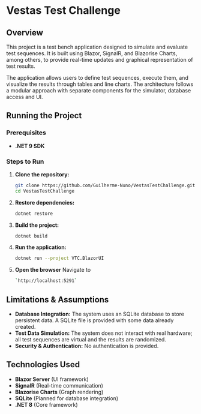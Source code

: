 # Vestas Test Challenge

## Overview
This project is a test bench application designed to simulate and evaluate test sequences. It is built using Blazor, SignalR, and Blazorise Charts, among others, to provide real-time updates and graphical representation of test results.

The application allows users to define test sequences, execute them, and visualize the results through tables and line charts. The architecture follows a modular approach with separate components for the simulator, database access and UI.

## Running the Project

### Prerequisites
- **.NET 9 SDK**

### Steps to Run
1. **Clone the repository:**
   ```sh
   git clone https://github.com/Guilherme-Nuno/VestasTestChallenge.git
   cd VestasTestChallenge
   ```
2. **Restore dependencies:**
   ```sh
   dotnet restore
   ```
3. **Build the project:**
   ```sh
   dotnet build
   ```
4. **Run the application:**
   ```sh
   dotnet run --project VTC.BlazorUI
   ```
5. **Open the browser**
   Navigate to
   ```sh
   `http://localhost:5291`
   ```

## Limitations & Assumptions
- **Database Integration:** The system uses an SQLite database to store persistent data. A SQLite file is provided with some data already created.
- **Test Data Simulation:** The system does not interact with real hardware; all test sequences are virtual and the results are randomized.
- **Security & Authentication:** No authentication is provided.

## Technologies Used
- **Blazor Server** (UI framework)
- **SignalR** (Real-time communication)
- **Blazorise Charts** (Graph rendering)
- **SQLite** (Planned for database integration)
- **.NET 8** (Core framework)
